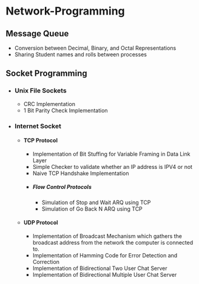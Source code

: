 # Network-Programming
## Message Queue
* Conversion between Decimal, Binary, and Octal Representations
* Sharing Student names and rolls between processes
## Socket Programming
* ### Unix File Sockets
    * CRC Implementation
    * 1 Bit Parity Check Implementation
* ### Internet Socket
    * #### TCP Protocol
        * Implementation of Bit Stuffing for Variable Framing in Data Link Layer
        * Simple Checker to validate whether an IP address is IPV4 or not
        * Naive TCP Handshake Implementation
        * ##### Flow Control Protocols
             * Simulation of Stop and Wait ARQ using TCP
             * Simulation of Go Back N ARQ using TCP
    * #### UDP Protocol
        * Implementation of Broadcast Mechanism which gathers the broadcast address from the network the computer is connected to.
        * Implementation of Hamming Code for Error Detection and Correction
        * Implementation of Bidirectional Two User Chat Server
        * Implementation of Bidirectional Multiple User Chat Server
